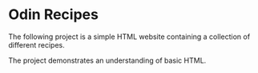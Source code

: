 # Odin Recipes
The following project is a simple HTML website containing a collection of different recipes.

The project demonstrates an understanding of basic HTML.
